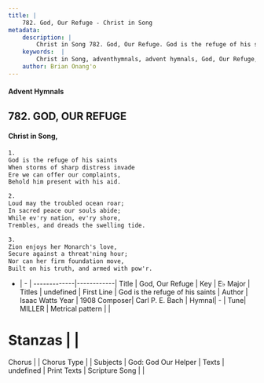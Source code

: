 ```yaml
---
title: |
    782. God, Our Refuge - Christ in Song
metadata:
    description: |
        Christ in Song 782. God, Our Refuge. God is the refuge of his saints When storms of sharp distress invade Ere we can offer our complaints, Behold him present with his aid.
    keywords:  |
        Christ in Song, adventhymnals, advent hymnals, God, Our Refuge, God is the refuge of his saints. 
    author: Brian Onang'o
---
```


#### Advent Hymnals
## 782. GOD, OUR REFUGE
####  Christ in Song,

```txt
1.
God is the refuge of his saints
When storms of sharp distress invade
Ere we can offer our complaints,
Behold him present with his aid.

2.
Loud may the troubled ocean roar;
In sacred peace our souls abide;
While ev'ry nation, ev'ry shore,
Trembles, and dreads the swelling tide.

3.
Zion enjoys her Monarch's love,
Secure against a threat'ning hour;
Nor can her firm foundation move,
Built on his truth, and armed with pow'r.

```

- |   -  |
-------------|------------|
Title | God, Our Refuge |
Key | E♭ Major |
Titles | undefined |
First Line | God is the refuge of his saints |
Author | Isaac Watts
Year | 1908
Composer| Carl P. E. Bach |
Hymnal|  - |
Tune| MILLER |
Metrical pattern | |
# Stanzas |  |
Chorus |  |
Chorus Type |  |
Subjects | God: God Our Helper |
Texts | undefined |
Print Texts | 
Scripture Song |  |
    
